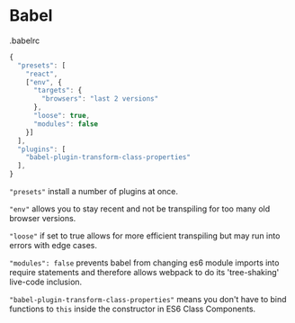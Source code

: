 # Babel #
.babelrc
```javascript
{
  "presets": [
    "react",
    ["env", {
      "targets": {
        "browsers": "last 2 versions"
      },
      "loose": true,
      "modules": false
    }]
  ],
  "plugins": [
    "babel-plugin-transform-class-properties"
  ],
}
```
`"presets"` install a number of plugins at once.

`"env"` allows you to stay recent and not be transpiling for too many old browser versions.

`"loose"` if set to true allows for more efficient transpiling but may run into errors with edge cases.

`"modules": false` prevents babel from changing es6 module imports into require statements and therefore allows webpack to do its 'tree-shaking' live-code inclusion.

`"babel-plugin-transform-class-properties"` means you don't have to bind functions to `this` inside the constructor in ES6 Class Components.
